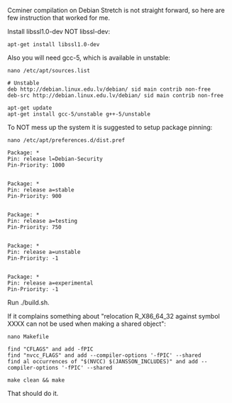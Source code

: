 Ccminer compilation on Debian Stretch is not straight forward, so here are few instruction that worked for me.

Install libssl1.0-dev NOT libssl-dev:

    apt-get install libssl1.0-dev

Also you will need gcc-5, which is available in unstable: 

    nano /etc/apt/sources.list

    # Unstable
    deb http://debian.linux.edu.lv/debian/ sid main contrib non-free
    deb-src http://debian.linux.edu.lv/debian/ sid main contrib non-free

    apt-get update
    apt-get install gcc-5/unstable g++-5/unstable


To NOT mess up the system it is suggested to setup package pinning:

    nano /etc/apt/preferences.d/dist.pref

    Package: *
    Pin: release l=Debian-Security
    Pin-Priority: 1000


    Package: *
    Pin: release a=stable
    Pin-Priority: 900


    Package: *
    Pin: release a=testing
    Pin-Priority: 750


    Package: *
    Pin: release a=unstable
    Pin-Priority: -1


    Package: *
    Pin: release a=experimental
    Pin-Priority: -1

Run ./build.sh. 

If it complains something about "relocation R_X86_64_32 against symbol XXXX can not be used when making a shared object":

    nano Makefile
    
    find "CFLAGS" and add -fPIC
    find "nvcc_FLAGS" and add --compiler-options '-fPIC' --shared
    find al occurrences of "$(NVCC) $(JANSSON_INCLUDES)" and add --compiler-options '-fPIC' --shared

    make clean && make


That should do it.
